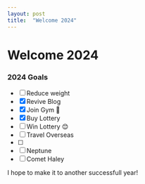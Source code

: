 ```yaml
---
layout: post
title:  "Welcome 2024"
---
```


# Welcome 2024

### 2024 Goals

- [ ] Reduce weight
- [x] Revive Blog
- [x] Join Gym :muscle:
- [x] Buy Lottery 
- [ ] Win Lottery :blush:
- [ ] Travel Overseas
- [ ] 
- [ ] Neptune
- [ ] Comet Haley

I hope to make it to another successfull year!
